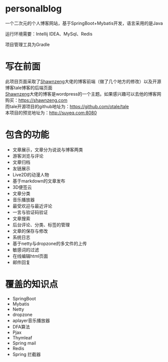 # personalblog
一个二次元的个人博客网站，基于SpringBoot+Mybatis开发，语言采用的是Java<br>

运行环境需要：Intellij IDEA、MySql、Redis<br>

项目管理工具为Gradle
# 写在前面
此项目页面采取了[Shawnzeng](https://shawnzeng.com)大佬的博客前端（做了几个地方的修改）以及开源博客tale博客的后端页面<br>
[Shawnzeng](https://shawnzeng.com)大佬的博客是wordpress的一个主题。如果感兴趣可以去他的博客网购买：https://shawnzeng.com <br>
而tale开源项目的github地址为：https://github.com/otale/tale <br>
本项目的预览地址为：http://suyeq.com:8080 <br>

# 包含的功能
* 文章展示，文章分为说说与博客两类
* 游客浏览与评论
* 文章归档
* 友链展示
* Live2D的动漫人物
* 基于markdown的文章发布
* 3D便签云
* 文章分类
* 音乐播放器
* 最受欢迎与最近评论
* 一言与验证码验证
* 文章搜索
* 后台评论、分类、标签的管理
* 文章的保存与修改
* 系统日志
* 基于netty与dropzone的多文件的上传
* 敏感词的过滤
* 在线编辑html页面
* 邮件回复
# 覆盖的知识点
* SpringBoot
* Mybatis
* Netty
* dropzone
* aplayer音乐播放器
* DFA算法
* Pjax
* Thymleaf
* Spring mail
* Redis
* Spring 拦截器

